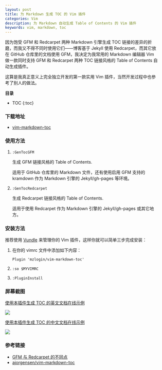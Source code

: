 ```yaml
---
layout: post
title: 为 Markdown 生成 TOC 的 Vim 插件
categories: Vim
description: 为 Markdown 自动生成 Table of Contents 的 Vim 插件
keywords: vim, markdown, toc
---
```


因为饱受 GFM 和 Redcarpet 两种 Markdown 引擎生成 TOC 链接的差异的折磨，而我又不得不同时使用它们——博客基于 Jekyll 使用 Redcarpet，而其它放在 GitHub 仓库里的文档使用 GFM，我决定为我常用的 Markdown 编辑器 Vim 做一款同时支持 GFM 和 Redcarpet 两种 TOC 链接风格的 Table of Contents 自动生成插件。

这算是我真正意义上完全独立开发的第一款实用 Vim 插件，当然开发过程中也参考了别人的做法。

**目录**

* TOC
{:toc}

### 下载地址

* [vim-markdown-toc](https://github.com/mzlogin/vim-markdown-toc)

### 使用方法

1. `:GenTocGFM`

   生成 GFM 链接风格的 Table of Contents.

   适用于 GitHub 仓库里的 Markdown 文件，还有使用启用 GFM 支持的 kramdown 作为 Markdown 引擎的 Jekyll/gh-pages 等环境。

2. `:GenTocRedcarpet`

   生成 Redcarpet 链接风格的 Table of Contents.

   适用于使用 Redcarpet 作为 Markdown 引擎的 Jekyll/gh-pages 或其它地方。

### 安装方法

推荐使用 [Vundle](http://github.com/VundleVim/Vundle.Vim) 来管理你的 Vim 插件，这样你就可以简单三步完成安装：

1. 在你的 vimrc 文件中添加如下内容：

   ```
   Plugin 'mzlogin/vim-markdown-toc'
   ```

2. `:so $MYVIMRC`

3. `:PluginInstall`

### 屏幕截图

[使用本插件生成 TOC 的英文文档在线示例](https://github.com/mzlogin/chinese-copywriting-guidelines/blob/Simplified/README.en.md)

![](https://github.com/mzlogin/vim-markdown-toc/raw/master/screenshots/english.gif)

[使用本插件生成 TOC 的中文文档在线示例](http://mazhuang.org/wiki/chinese-copywriting-guidelines/)

![](https://github.com/mzlogin/vim-markdown-toc/raw/master/screenshots/chinese.gif)

### 参考链接

* [GFM 与 Redcarpet 的不同点](http://mazhuang.org/2015/12/05/diff-between-gfm-and-redcarpet/)
* [ajorgensen/vim-markdown-toc](https://github.com/ajorgensen/vim-markdown-toc)
